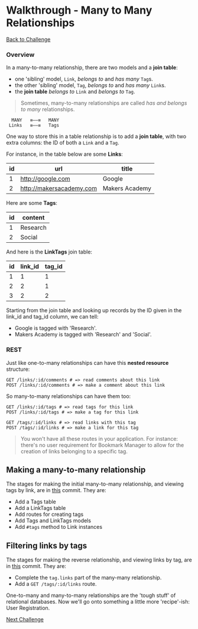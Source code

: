# Walkthrough - Many to Many Relationships

[Back to Challenge](../13_many_to_many_relationships.md)

### Overview

In a many-to-many relationship, there are two models and a **join table**:

- one 'sibling' model, `Link`, _belongs to_ and _has many_ `Tag`s.
- the other 'sibling' model, `Tag`, _belongs to_ and _has many_ `Link`s.
- the **join table** _belongs to_ `Link` and _belongs to_ `Tag`.

> Sometimes, many-to-many relationships are called _has and belongs to many_ relationships.

```
  MANY   ≡––≡   MANY
 Links   ≡––≡   Tags
```

One way to store this in a table relationship is to add a **join table**, with two extra columns: the ID of both a `Link` and a `Tag`.

For instance, in the table below are some **Links**:

| id | url                    | title |
|----|-------------------------|---------|
| 1  | http://google.com            | Google       |
| 2  | http://makersacademy.com    | Makers Academy     |

Here are some **Tags**:

| id | content                    |
|----|-------------------------|
| 1  | Research            |
| 2  | Social |

And here is the **LinkTags** join table:

| id | link_id                    | tag_id |
|----|-------------------------|---------|
| 1  | 1            | 1       |
| 2  | 2 | 1      |
| 3  | 2    | 2 |

Starting from the join table and looking up records by the ID given in the link_id and tag_id column, we can tell:

- Google is tagged with 'Research'.
- Makers Academy is tagged with 'Research' and 'Social'.

### REST

Just like one-to-many relationships can have this **nested resource** structure:

```
GET /links/:id/comments # => read comments about this link
POST /links/:id/comments # => make a comment about this link
```

So many-to-many relationships can have them too:

```
GET /links/:id/tags # => read tags for this link
POST /links/:id/tags # => make a tag for this link

GET /tags/:id/links # => read links with this tag
POST /tags/:id/links # => make a link for this tag
```

> You won't have all these routes in your application. For instance: there's no user requirement for Bookmark Manager to allow for the creation of links belonging to a specific tag.

## Making a many-to-many relationship

The stages for making the initial many-to-many relationship, and viewing tags by link, are in [this](https://github.com/sjmog/bookmark_manager/commit/83d91127d9bf51f036d3376033760a8d7da7fce8) commit. They are:

* Add a Tags table
* Add a LinkTags table
* Add routes for creating tags
* Add Tags and LinkTags models
* Add `#tags` method to Link instances

## Filtering links by tags

The stages for making the reverse relationship, and viewing links by tag, are in [this](https://github.com/sjmog/bookmark_manager/commit/ecdcdbca3e859127a2123ce10791f27e20eac76b) commit. They are:

* Complete the `tag.links` part of the many-many relationship.
* Add a `GET /tags/:id/links` route.

One-to-many and many-to-many relationships are the 'tough stuff' of relational databases. Now we'll go onto something a little more 'recipe'-ish: User Registration.

[Next Challenge](../14_extracting_a_database_setup_object.md)
